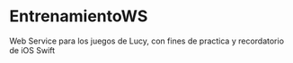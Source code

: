 # EntrenamientoWS
Web Service para los juegos de Lucy, con fines de practica y recordatorio de iOS Swift
